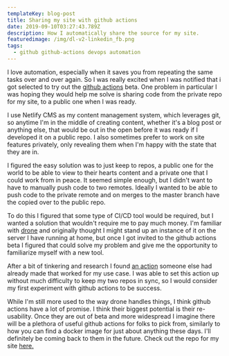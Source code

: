 ```yaml
---
templateKey: blog-post
title: Sharing my site with github actions
date: 2019-09-10T03:27:43.789Z
description: How I automatically share the source for my site.
featuredimage: /img/dl-v2-linkedin_fb.png
tags:
  - github github-actions devops automation
---
```

I love automation, especially when it saves you from repeating the same tasks over and over again. So I was really excited when I was notified that i got selected to try out the [github actions](https://github.com/features/actions) beta. One problem in particular I was hoping they would help me solve is sharing code from the private repo for my site, to a public one when I was ready. 

I use Netlify CMS as my content management system, which leverages git, so anytime I'm in the middle of creating content, whether it's a blog post or anything else, that would be out in the open before it was ready if I developed it on a public repo. I also sometimes prefer to work on site features privately, only revealing them when I'm happy with the state that they are in.

I figured the easy solution was to just keep to repos, a public one for the world to be able to view to their hearts content and a private one that I could work from in peace. It seemed simple enough, but I didn't want to have to manually push code to two remotes. Ideally I wanted to be able to push code to the private remote and on merges to the master branch have the copied over to the public repo. 

To do this I figured that some type of CI/CD tool would be required, but I wanted a solution that wouldn't require me to pay much money. I'm familiar with [drone](https://drone.io/) and originally thought I might stand up an instance of it on the server I have running at home, but once I got invited to the github actions beta I figured that could solve my problem and give me the opportunity to familiarize myself with a new tool.

After a bit of tinkering and research I found [an action](https://github.com/marketplace/actions/git-sync-action) someone else had already made that worked for my use case. I was able to set this action up without much difficulty to keep my two repos in sync, so I would consider my first experiment with github actions to be success.

While I'm still more used to the way drone handles things, I think github actions have a lot of promise. I think their biggest potential is their re-usability. Once they are out of beta and more widespread I imagine there will be a plethora of useful github actions for folks to pick from, similarly to how you can find a docker image for just about anything these days. I'll definitely be coming back to them in the future. Check out the repo for my site [here.](https://github.com/omawhite/louiswhite.me)
